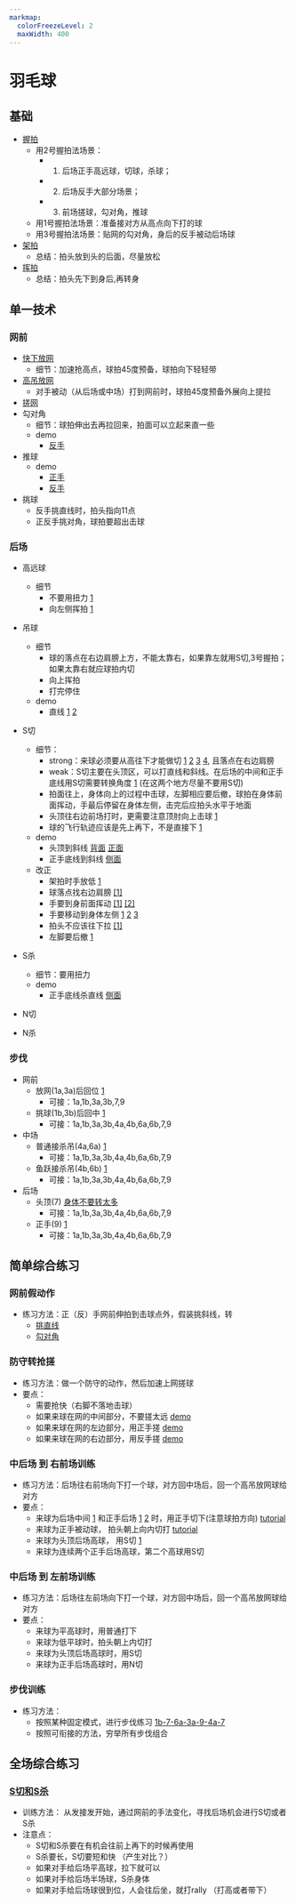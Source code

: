 ```yaml
---
markmap:
  colorFreezeLevel: 2
  maxWidth: 400
---
```


# 羽毛球

## 基础 <!-- markmap: foldAll -->

- [握拍](https://youtu.be/PYKHYHefiBI?list=PLCKLw4mkS5d5Y1KzXzXwKo2Z1YrGETuR1&t=472)
  - 用2号握拍法场景：
    - 1. 后场正手高远球，切球，杀球；
    - 2. 后场反手大部分场景；
    - 3. 前场搓球，勾对角，推球
  - 用1号握拍法场景：准备接对方从高点向下打的球
  - 用3号握拍法场景：贴网的勾对角，身后的反手被动后场球
- [架拍](https://youtu.be/aO_K3DTG55c?t=2288)
  - 总结：拍头放到头的后面，尽量放松
- [挥拍](https://youtu.be/MQsbDNm9LnY?t=618)
  - 总结：拍头先下到身后,再转身

## 单一技术

### 网前 <!-- markmap: foldAll -->

- [快下放网](https://youtu.be/lRCeqCBiDsc?t=121)
  - 细节：加速抢高点，球拍45度预备，球拍向下轻轻带
- [高吊放网](https://youtu.be/lRCeqCBiDsc?t=804)
  - 对手被动（从后场或中场）打到网前时，球拍45度预备外展向上提拉
- [搓网](https://youtu.be/PYKHYHefiBI?t=728)
- 勾对角
  - 细节：球拍伸出去再拉回来，拍面可以立起来直一些
  - demo
    - [反手](https://youtu.be/PYKHYHefiBI?t=647)
- 推球
  - demo
    - [正手](https://youtu.be/PYKHYHefiBI?t=753)
    - [反手](https://youtu.be/PYKHYHefiBI?t=740)
- 挑球
  - 反手挑直线时，拍头指向11点
  - 正反手挑对角，球拍要超出击球
  
### 后场

- 高远球 <!-- markmap: fold -->
  - 细节
    - 不要用扭力 [1](https://www.youtube.com/watch?v=nxekfJLGekc&t=330s)
    - 向左侧挥拍 [1](https://youtu.be/0eyU03Ljvjk?t=2748)
- 吊球
  - 细节
    - 球的落点在右边肩膀上方，不能太靠右，如果靠左就用S切,3号握拍；如果太靠右就应球拍内切
    - 向上挥拍
    - 打完停住
  - demo
    - 直线 [1](https://youtu.be/aO_K3DTG55c?t=2136) [2](https://youtu.be/KTbs3rJOYnI)
- S切
  - 细节：
    - strong：来球必须要从高往下才能做切 [1](https://www.youtube.com/watch?v=HPFr9_DNZEg&t=43s) [2](https://www.youtube.com/watch?v=HPFr9_DNZEg&t=185s) [3](https://www.youtube.com/watch?v=z6DtfqyM79k&t=506s) [4](https://www.youtube.com/watch?v=z6DtfqyM79k&t=807s), 且落点在右边肩膀
    - weak：S切主要在头顶区，可以打直线和斜线。在后场的中间和正手底线用S切需要转换角度 [1](https://www.youtube.com/watch?v=PYKHYHefiBI&list=PLCKLw4mkS5d5Y1KzXzXwKo2Z1YrGETuR1&index=1&t=55s) (在这两个地方尽量不要用S切)
    - 拍面往上，身体向上的过程中击球，左脚相应要后撤，球拍在身体前面挥动，手最后停留在身体左侧，击完后应拍头水平于地面
    - 头顶往右边前场打时，更需要注意顶肘向上击球 [1](https://youtu.be/0eyU03Ljvjk?t=601)
    - 球的飞行轨迹应该是先上再下，不是直接下 [1](https://youtu.be/0eyU03Ljvjk?t=898)
  - demo
    - 头顶到斜线 [背面](https://youtu.be/MQsbDNm9LnY?t=239) [正面](https://youtu.be/0eyU03Ljvjk?t=619)
    - 正手底线到斜线 [侧面](https://youtu.be/PYKHYHefiBI?list=PLCKLw4mkS5d5Y1KzXzXwKo2Z1YrGETuR1&t=19)
  - 改正
    - 架拍时手放低 [1](https://youtu.be/0eyU03Ljvjk?t=1581)
    - 球落点找右边肩膀 [[1]](https://youtu.be/0eyU03Ljvjk?t=239)
    - 手要到身前面挥动 [[1]](https://youtu.be/0eyU03Ljvjk?t=136) [[2]](https://youtu.be/0eyU03Ljvjk?t=477)
    - 手要移动到身体左侧 [1](https://youtu.be/0eyU03Ljvjk?t=2564) [2](https://youtu.be/0eyU03Ljvjk?t=2711) [3](https://youtu.be/0eyU03Ljvjk?t=4027s)
    - 拍头不应该往下拉 [[1]](https://youtu.be/0eyU03Ljvjk?t=164)
    - 左脚要后撤 [1](https://youtu.be/0eyU03Ljvjk?t=1218)

- S杀
  - 细节：要用扭力
  - demo
    - 正手底线杀直线 [侧面](https://www.youtube.com/watch?v=PYKHYHefiBI&list=PLCKLw4mkS5d5Y1KzXzXwKo2Z1YrGETuR1&index=1&t=120s)
- N切
- N杀

### 步伐 <!-- markmap: foldAll -->

- 网前
  - 放网(1a,3a)后回位 [1](https://www.youtube.com/watch?v=Z8YLvQH6g9o&t=1502s)
    - 可接：1a,1b,3a,3b,7,9
  - 挑球(1b,3b)后回中 [1](https://www.youtube.com/watch?v=Z8YLvQH6g9o&t=203s)
    - 可接：1a,1b,3a,3b,4a,4b,6a,6b,7,9
- 中场
  - 普通接杀吊(4a,6a) [1](https://www.youtube.com/watch?v=Z8YLvQH6g9o&t=283s)
    - 可接：1a,1b,3a,3b,4a,4b,6a,6b,7,9
  - 鱼跃接杀吊(4b,6b) [1](https://www.youtube.com/watch?v=Z8YLvQH6g9o&t=2457s)
    - 可接：1a,1b,3a,3b,4a,4b,6a,6b,7,9
- 后场
  - 头顶(7) [身体不要转太多](https://www.youtube.com/watch?v=Z8YLvQH6g9o&t=4146s)
    - 可接：1a,1b,3a,3b,4a,4b,6a,6b,7,9
  - 正手(9) [1](https://youtu.be/Z8YLvQH6g9o?t=3608)
    - 可接：1a,1b,3a,3b,4a,4b,6a,6b,7,9

## 简单综合练习

### 网前假动作 <!-- markmap: foldAll -->

- 练习方法：正（反）手网前伸拍到击球点外，假装挑斜线，转
  - [挑直线](https://www.youtube.com/watch?v=nxekfJLGekc&t=802s)
  - [勾对角](https://www.youtube.com/watch?v=nxekfJLGekc&t=874s)

### 防守转抢搓 <!-- markmap: foldAll -->

- 练习方法：做一个防守的动作，然后加速上网搓球
- 要点：
  - 需要抢快（右脚不落地击球）
  - 如果来球在网的中间部分，不要搓太远 [demo](https://youtu.be/SUjxOmnIr4Y?t=103)
  - 如果来球在网的左边部分，用正手搓 [demo](https://youtu.be/SUjxOmnIr4Y?t=177)
  - 如果来球在网的右边部分，用反手搓 [demo](https://youtu.be/SUjxOmnIr4Y?t=193)

### 中后场 到 右前场训练

- 练习方法：后场往右前场向下打一个球，对方回中场后，回一个高吊放网球给对方
- 要点：
  - 来球为后场中间 [1](https://youtu.be/z6DtfqyM79k?t=899) 和正手后场 [1](https://www.youtube.com/watch?v=0eyU03Ljvjk&t=557s) [2](https://youtu.be/z6DtfqyM79k?t=777) 时，用正手切下(注意球拍方向) [tutorial](https://youtu.be/z6DtfqyM79k?t=740)
  - 来球为正手被动球， 拍头朝上向内切打 [tutorial](https://www.youtube.com/watch?v=0eyU03Ljvjk&t=1018s)
  - 来球为头顶后场高球， 用S切 [1](https://www.youtube.com/watch?v=0eyU03Ljvjk&t=1461s)
  - 来球为连续两个正手后场高球，第二个高球用S切

### 中后场 到 左前场训练

- 练习方法：后场往左前场向下打一个球，对方回中场后，回一个高吊放网球给对方
- 要点：
  - 来球为平高球时，用普通打下
  - 来球为低平球时，拍头朝上内切打
  - 来球为头顶后场高球时，用S切
  - 来球为正手后场高球时，用N切

### 步伐训练 <!-- markmap: foldAll -->

- 练习方法：
  - 按照某种固定模式，进行步伐练习 [1b-7-6a-3a-9-4a-7](https://www.youtube.com/watch?v=Z8YLvQH6g9o&t=3558s)
  - 按照可衔接的方法，穷举所有步伐组合

## 全场综合练习 <!-- markmap: foldAll -->

### [S切和S杀](https://www.youtube.com/watch?v=lRCeqCBiDsc)

- 训练方法： 从发接发开始，通过网前的手法变化，寻找后场机会进行S切或者S杀
- 注意点：
  - S切和S杀要在有机会往前上再下的时候再使用
  - S杀要长，S切要短和快 （产生对比？）
  - 如果对手给后场平高球，拉下就可以
  - 如果对手给后场半场球，S杀身体
  - 如果对手给后场球很到位，人会往后坐，就打rally （打高或者带下）
